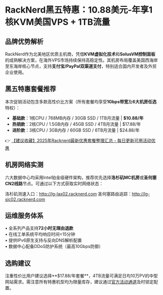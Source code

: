 # RackNerd黑五特惠：10.88美元-年享1核KVM美国VPS + 1TB流量

## 品牌优势解析
RackNerd作为北美地区优质主机商，凭借**KVM虚拟化技术**和**SolusVM控制面板**的成熟解决方案，在海外VPS市场持续保持高稳定性。其机房布局覆盖美国西海岸至东海岸核心节点，支持**支付宝/PayPal双渠道支付**，特别适合国内开发者及外贸企业使用。

## 黑五特惠套餐推荐
本次促销活动包含多款高性价比方案（所有套餐均享受**1Gbps带宽**及**6大机房任选**特权）：
- **基础款**：1核CPU / 768MB内存 / 30GB SSD / 1TB月流量 | **$10.88/年**
- **热销款**：2核CPU / 1.5GB内存 / 45GB SSD / 4TB月流量 | $17.88/年
- **进阶款**：3核CPU / 3GB内存 / 60GB SSD / 6TB月流量 | $24.88/年

👉 [【建议收藏】2025年Racknerd最新优惠套餐整理汇总 - 每日更新可用活动优惠](https://bit.ly/Rack_Nerd)

## 机房网络实测
六大数据中心均采用Intel铂金级硬件架构，推荐优先选择**洛杉矶MC机房**或**圣何塞CN2线路**节点。可通过以下方式获取实时网络状态：

洛杉矶测速入口：http://lg-lax02.racknerd.com
圣何塞路由追踪：http://lg-sjc02.racknerd.com

## 运维服务体系
• 全系列产品支持**72小时无理由退款**  
• 在线工单系统平均响应时间<15分钟  
• 提供IPv6原生支持与反向DNS解析配置  
• 数据中心配备DDoS防护系统（最高10Gbps防御）

## 选购建议
注重性价比用户建议选择**$17.88/年套餐**，4TB流量可满足日均10万PV的中型网站需求。需注意所有特惠机型均为限量库存，建议通过[官方活动通道](https://bit.ly/Rack_Nerd)及时锁定配置。